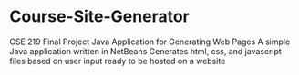 # Course-Site-Generator
CSE 219 Final Project Java Application for Generating Web Pages
A simple Java application written in NetBeans
Generates html, css, and javascript files based on user input ready to be hosted on a website
